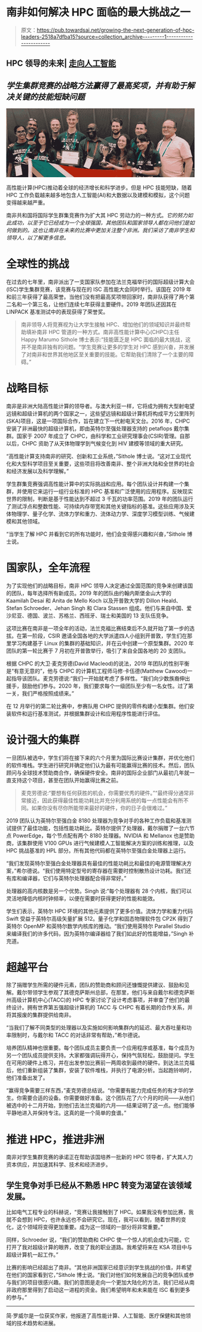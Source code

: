 # 南非如何解决 HPC 面临的最大挑战之一

> 原文：<https://pub.towardsai.net/growing-the-next-generation-of-hpc-leaders-2518a7dfba15?source=collection_archive---------1----------------------->

## HPC 领导的未来| [走向人工智能](https://towardsai.net)

## *学生集群竞赛的战略方法赢得了最高奖项，并有助于解决关键的技能短缺问题*

![](img/e4f5b526a183f5d32716599ff8f7f818.png)

高性能计算(HPC)推动着全球的经济增长和科学进步。但是 HPC 技能短缺，随着 HPC 工作负载越来越多地包含人工智能(AI)和大数据以及建模和模拟，这个问题变得越来越严重。

南非共和国将国际学生群集竞赛作为扩大其 HPC 劳动力的一种方式。*它的努力如此成功，以至于它已经成为一个全球强国，其他团队和国家领导人都在问他们是如何做到的。这也让南非在未来的比赛中更加关注整个非洲。我们采访了南非学生和领导人，以了解更多信息。*

# 全球性的挑战

在过去的七年里，南非派出了一支国家队参加在法兰克福举行的国际超级计算大会(ISC)学生集群竞赛，该竞赛与现在的 ISC 高性能大会同时举行。该国在 2019 年和前三年获得了最高荣誉。当他们没有把最高奖项带回家时，南非队获得了两个第二名和一个第三名，让他们连续七年获得主要硬件。2019 年团队还因其在 LINPACK 基准测试中的表现获得了荣誉奖。

> 南非领导人将竞赛视为让大学生接触 HPC、增加他们的领域知识并最终帮助填补南非 HPC 管道的一种方式。南非高性能计算中心(CHPC)主任 Happy Marumo Sithole 博士表示:“技能匮乏是 HPC 面临的最大挑战，这并不是南非独有的问题。“学生竞赛让更多的学生对 HPC 感到兴奋，并发展了对南非和世界其他地区至关重要的技能。它帮助我们清除了一个主要的障碍。”

# 战略目标

南非是非洲大陆高性能计算的领导者。与澳大利亚一样，它将成为拥有大型射电望远镜和超级计算机的两个国家之一，这些望远镜和超级计算机将构成平方公里阵列(SKA)项目，这是一项国际合作，旨在建立下一代射电天文台。2016 年，CHPC 安装了非洲最快的超级计算机，即由英特尔至强处理器支持的 petaflops 戴尔集群。国家于 2007 年成立了 CHPC，由科学和工业研究理事会(CSIR)管理。自那以后，CHPC 资助了从天体物理学到气候变化到 HIV 建模等领域的重大研究。

“高性能计算支持南非的研究、创新和工业系统，”Sithole 博士说。“这对工业现代化和大型科学项目至关重要，这些项目将改善南非、整个非洲大陆和全世界的社会和经济发展以及科学理解。”

学生群集竞赛强调高性能计算中的实际挑战和应用。每个团队设计并构建一个集群，并使用它来运行一组行业标准的 HPC 基准和广泛使用的应用程序。反映现实世界的限制，判断是基于性能达到不超过 3 千瓦的功率范围。2019 年的团队运行了测试浮点和整数性能、可持续内存带宽和其他关键指标的基准。这些应用涉及天体物理学、量子化学、流体力学和重力、流体动力学、深度学习模型训练、气候建模和其他领域。

“当学生了解 HPC 并看到它的所有功能时，他们会变得感兴趣和兴奋，”Sithole 博士说。

# 国家队，全年流程

为了实现他们的战略目标，南非 HPC 领导人决定通过全国范围的竞争来创建该国的团队，每年选择所有新成员。2019 年的团队由约翰内斯堡金山大学的 Kaamilah Desai 和 Anita de Mello Koch 以及开普敦大学的 Dillon Heald、Stefan Schroeder、Jehan Singh 和 Clara Stassen 组成。他们与来自中国、爱沙尼亚、德国、波兰、苏格兰、西班牙、瑞士和美国的 13 支队伍竞争。

这项比赛在南非是一项全年的活动，法兰克福比赛结束后不久就开始了第一步的选拔。在第一阶段，CSIR 邀请全国各地的大学派遣四人小组到开普敦，学生们在那里学习构建基于 Linux 的集群的基础知识，并在云中创建一个原型集群。2020 年团队的第一轮比赛于 7 月初在开普敦举行，吸引了来自全国各地的 20 支团队。

根据 CHPC 的大卫·麦克劳德(David Macleod)的说法，2019 年团队的性别平衡是“有意无意的”，他与 CHPC 的计算机工程师马修·卡伍德(Matthew Cawood)一起指导该团队。麦克劳德说:“我们一开始就考虑了多样性。“我们向少数族裔伸出援手，鼓励他们参与。2020 年，我们要求每个一级团队至少有一名女性。过了第一关，我们严格按照成绩来。”

在 12 月举行的第二轮比赛中，参赛队用 CHPC 提供的零件构建小型集群。他们安装软件和运行基准测试，并根据集群设计和应用程序性能进行评估。

# 设计强大的集群

一旦团队被选中，学生们将在接下来的六个月里为国际比赛设计集群，并优化他们的软件堆栈。学生进行研究并确定他们认为最有可能赢得比赛的技术。然后，团队顾问与全球技术赞助商合作，确保硬件安全。南非的国际企业部门从最初几年就一直支持这个项目，甚至在团队开始赢得比赛之前。

> 麦克劳德说:“要想有任何获胜的机会，你需要优秀的硬件。”“最终得分通常非常接近，因此获得最佳性能功耗比并充分利用系统的每一点性能会有所不同。如果你没有尽你所能带来最好的硬件，你的日子会很难过。”

2019 团队认为英特尔至强白金 8180 处理器为竞争对手的各种工作负载和基准测试提供了最佳功能，包括性能功耗比。英特尔提供了处理器，戴尔捐赠了一台六节点 PowerEdge，每个节点配有两个 8180 处理器。NVIDIA 和 Mellanox 也是赞助商，该集群使用 V100 GPUs 进行气候建模人工智能解决方案的训练和推理，以及 HPC 挑战基准的 HPL 部分。所有其他代码都在英特尔至强白金处理器上运行。

“我们发现英特尔至强白金处理器具有最佳的性能功耗比和最佳的电源管理解决方案，”希尔德说。“我们使用特定型号的寄存器在需要时控制散热设计功耗。我们还有库和编译器，它们与英特尔处理器配合得非常好。”

处理器的高内核数是另一个优势。Singh 说:“每个处理器有 28 个内核，我们可以灵活地降低内核时钟频率，以便在需要时获得更好的性能和能效。

学生们表示，英特尔 HPC 环境的其他元素提供了更多价值。流体力学和重力代码 Swift 受益于英特尔高级矢量扩展 512。量子化学和固态物理软件包 CP2K 得到了英特尔 OpenMP 和英特尔数学内核库的推动。“我们使用英特尔 Parallel Studio 来编译我们的许多代码，因为英特尔编译器给了我们如此好的性能增益，”Singh 补充道。

# 超越平台

除了捐赠学生所需的硬件元素，团队的赞助商和顾问还慷慨提供建议、鼓励和见解。戴尔带领学生参观了其德克萨斯州总部，在那里，他们与来自戴尔和德克萨斯州高级计算机中心(TACC)的 HPC 专家讨论了设计考虑事项，并审查了他们的最终设计。拥有世界第五强超级计算机的 TACC 与 CHPC 有着长期的合作关系，并将其报废的集群提供给南非。

“当我们了解不同类型的处理器以及实施如何影响集群内的延迟、最大吞吐量和功率限制时，与戴尔和 TACC 的对话非常有帮助，”希尔德说。

培养团队精神也很重要。每个团队成员主要负责一个应用程序或基准，每个成员为另一个团队成员提供支持。大家都强调玩得开心，保持气氛轻松，鼓励提问。学生在可用的硬件上练习，并在出发参加比赛前一两周收到最终的硬件。到达法兰克福后，他们重新组装了集群，安装了软件堆栈，并执行了电源分析。当起跑铃响时，他们准备出发了。

“赢得竞争需要三样东西，”麦克劳德总结说。“你需要有能力完成任务的有才华的学生。你需要合适的设备。你需要做好准备。这个团队花了六个月的时间——从他们被选中的十二月开始，到他们去法兰克福的六月——结果证明了这一点。他们能够平静地进入并保持专注。这真的是一个简单的食谱。”

# 推进 HPC，推进非洲

南非对学生集群竞赛的承诺正在帮助该国培养一批新的 HPC 领导者，扩大其人力资本供应，并加速其科学、技术和经济进步。

## 学生竞争对手已经从不熟悉 HPC 转变为渴望在该领域发展。

比如电气工程专业的科赫说，“竞赛让我接触到了 HPC。如果我没有参加比赛，我就不会想到 HPC，也许永远也不会研究它。现在，我可以看到，随着世界的变化，这个领域将变得更加重要。成为这一领域的一部分将非常重要。”

同样，Schroeder 说，“我们的赞助商和 CHPC 使一个惊人的机会成为可能，它打开了我对超级计算的眼界，改变了我的职业道路。我希望将来在 KSA 项目中与超级计算机一起工作。”

比赛的影响已经超出了南非。“其他非洲国家已经意识到学生挑战的价值，并希望在他们的国家看到它，”Sithole 博士说。“我们对他们如何发展自己的竞争团队或参与我们的项目很感兴趣。我们的意图是走向一个更加大陆化的方法，我们已经从南非政府那里得到了启动这一进程的资金。我们希望明年和未来能在 ISC 看到更多的参与。”

____________________

简·罗威尔是一位获奖作家，他报道了高性能计算、人工智能、医疗保健和其他领域的技术趋势和进展。